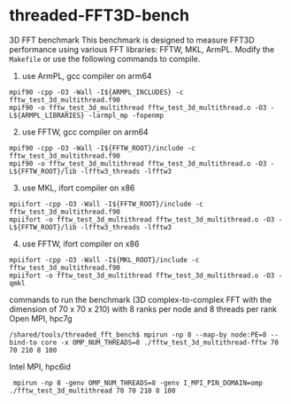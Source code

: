 # threaded-FFT3D-bench
3D FFT benchmark
This benchmark is designed to measure FFT3D performance using various FFT libraries: FFTW, MKL, ArmPL. Modify the `Makefile` or use the following commands to compile.

1. use ArmPL, gcc compiler on arm64
```
mpif90 -cpp -O3 -Wall -I${ARMPL_INCLUDES} -c fftw_test_3d_multithread.f90
mpif90 -o fftw_test_3d_multithread fftw_test_3d_multithread.o -O3 -L${ARMPL_LIBRARIES} -larmpl_mp -fopenmp
```

2. use FFTW, gcc compiler on arm64
```
mpif90 -cpp -O3 -Wall -I${FFTW_ROOT}/include -c fftw_test_3d_multithread.f90
mpif90 -o fftw_test_3d_multithread fftw_test_3d_multithread.o -O3 -L${FFTW_ROOT}/lib -lfftw3_threads -lfftw3 
```

3. use MKL, ifort compiler on x86
```
mpiifort -cpp -O3 -Wall -I${FFTW_ROOT}/include -c fftw_test_3d_multithread.f90
mpiifort -o fftw_test_3d_multithread fftw_test_3d_multithread.o -O3 -L${FFTW_ROOT}/lib -lfftw3_threads -lfftw3 
```

4. use FFTW, ifort compiler on x86
```
mpiifort -cpp -O3 -Wall -I${MKL_ROOT}/include -c fftw_test_3d_multithread.f90
mpiifort -o fftw_test_3d_multithread fftw_test_3d_multithread.o -O3 -qmkl
```

commands to run the benchmark (3D complex-to-complex FFT with the dimension of 70 x 70 x 210) with 8 ranks per node and 8 threads per rank
Open MPI, hpc7g
```
/shared/tools/threaded_fft_bench$ mpirun -np 8 --map-by node:PE=8 --bind-to core -x OMP_NUM_THREADS=8 ./fftw_test_3d_multithread-fftw 70 70 210 8 100
```

Intel MPI, hpc6id
```
 mpirun -np 8 -genv OMP_NUM_THREADS=8 -genv I_MPI_PIN_DOMAIN=omp ./fftw_test_3d_multithread 70 70 210 8 100
```

